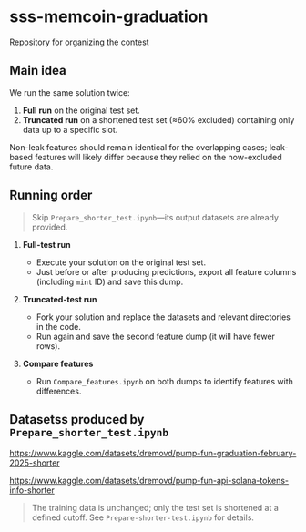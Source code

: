 # sss-memcoin-graduation
Repository for organizing the contest

## Main idea

We run the same solution twice:

1. **Full run** on the original test set.  
2. **Truncated run** on a shortened test set (≈60% excluded) containing only data up to a specific slot.

Non-leak features should remain identical for the overlapping cases; leak-based features will likely differ because they relied on the now-excluded future data.

## Running order

> Skip `Prepare_shorter_test.ipynb`—its output datasets are already provided.


1. **Full-test run**  
   - Execute your solution on the original test set.  
   - Just before or after producing predictions, export all feature columns (including `mint` ID) and save this dump.

2. **Truncated-test run**  
   - Fork your solution and replace the datasets and relevant directories in the code.  
   - Run again and save the second feature dump (it will have fewer rows).

3. **Compare features**  
   - Run `Compare_features.ipynb` on both dumps to identify features with differences.

## Datasetss produced by `Prepare_shorter_test.ipynb`

https://www.kaggle.com/datasets/dremovd/pump-fun-graduation-february-2025-shorter

https://www.kaggle.com/datasets/dremovd/pump-fun-api-solana-tokens-info-shorter


> The training data is unchanged; only the test set is shortened at a defined cutoff. See `Prepare-shorter-test.ipynb` for details.







